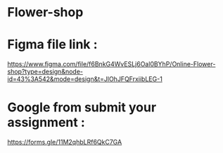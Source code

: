 # Flower-shop

# Figma file link : 

https://www.figma.com/file/f6BnkG4WvESLj6Oal0BYhP/Online-Flower-shop?type=design&node-id=43%3A542&mode=design&t=JlOhJFQFrxiibLEG-1

# Google from submit your assignment :

https://forms.gle/11M2qhbLRf6QkC7GA
